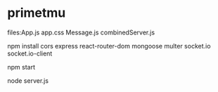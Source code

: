 # primetmu
files:App.js app.css Message.js combinedServer.js

npm install cors express react-router-dom mongoose multer socket.io socket.io-client

npm start

node server.js

